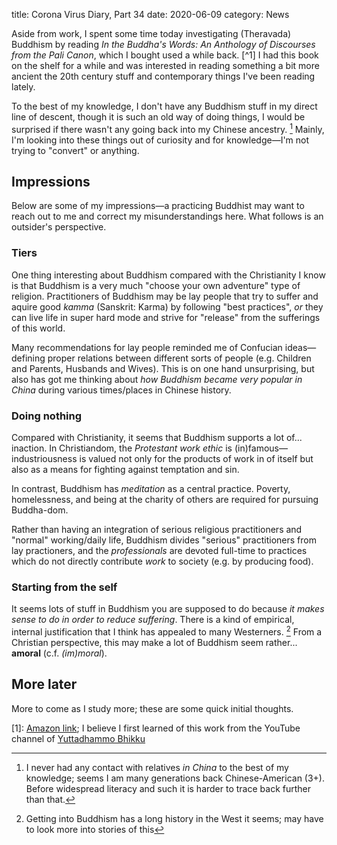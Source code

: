 title: Corona Virus Diary, Part 34
date: 2020-06-09
category: News

Aside from work, I spent some time today investigating (Theravada)
Buddhism by reading *In the Buddha's Words: An Anthology of Discourses
from the Pali Canon*, which I bought used a while back. [^1]
I had this book on the shelf for a while and was interested in reading
something a bit more ancient the 20th century stuff and contemporary
things I've been reading lately.

To the best of my knowledge, I don't have any Buddhism stuff in my
direct line of descent, though it is such an old way of doing things,
I would be surprised if there wasn't any going back into my Chinese
ancestry. [^2] Mainly, I'm looking into these things out of
curiosity and for knowledge&mdash;I'm not trying to "convert" or
anything.

Impressions
-----------

Below are some of my impressions&mdash;a practicing Buddhist may want
to reach out to me and correct my misunderstandings here. What follows
is an outsider's perspective.

### Tiers

One thing interesting about Buddhism compared with the Christianity I
know is that Buddhism is a very much "choose your own adventure" type
of religion. Practitioners of Buddhism may be lay people that try to
suffer and aquire good *kamma* (Sanskrit: Karma) by following "best
practices", *or* they can live life in super hard mode and strive for
"release" from the sufferings of this world.

Many recommendations for lay people reminded me of Confucian
ideas&mdash;defining proper relations between different sorts of
people (e.g. Children and Parents, Husbands and Wives). This is on one
hand unsurprising, but also has got me thinking about *how Buddhism
became very popular in China* during various times/places in Chinese
history.

### Doing nothing

Compared with Christianity, it seems that Buddhism supports a lot
of... inaction. In Christiandom, the *Protestant work ethic* is
(in)famous&mdash;industriousness is valued not only for the products
of work in of itself but also as a means for fighting against
temptation and sin.

In contrast, Buddhism has *meditation* as a central practice. Poverty,
homelessness, and being at the charity of others are required for
pursuing Buddha-dom.

Rather than having an integration of serious religious practitioners
and "normal" working/daily life, Buddhism divides "serious"
practitioners from lay practioners, and the *professionals* are
devoted full-time to practices which do not directly contribute *work*
to society (e.g. by producing food).

### Starting from the self

It seems lots of stuff in Buddhism you are supposed to do because *it
makes sense to do in order to reduce suffering*. There is a kind of
empirical, internal justification that I think has appealed to many
Westerners. [^3] From a Christian perspective, this may make a lot of
Buddhism seem rather... **amoral** (c.f. *(im)moral*).

More later
----------

More to come as I study more; these are some quick initial thoughts.

[1]: [Amazon link](https://www.amazon.com/Buddhas-Words-Anthology-Discourses-Teachings/dp/0861714911/ref=sr_1_1?dchild=1&keywords=the+pali+canon&qid=1591767305&s=books&sr=1-1); I believe I first learned of this work from the YouTube channel of [Yuttadhammo Bhikku](https://www.youtube.com/channel/UCQJ6ESCWQotBwtJm0Ff_gyQ)
[^2]: I never had any contact with relatives *in China* to the best of
    my knowledge; seems I am many generations back Chinese-American
    (3+). Before widespread literacy and such it is harder to trace
    back further than that.
[^3]: Getting into Buddhism has a long history in the West it seems;
    may have to look more into stories of this
